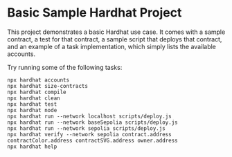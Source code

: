 # Basic Sample Hardhat Project

This project demonstrates a basic Hardhat use case. It comes with a sample contract, a test for that contract, a sample script that deploys that contract, and an example of a task implementation, which simply lists the available accounts.

Try running some of the following tasks:

```shell
npx hardhat accounts
npx hardhat size-contracts
npx hardhat compile
npx hardhat clean
npx hardhat test
npx hardhat node
npx hardhat run --network localhost scripts/deploy.js
npx hardhat run --network baseSepolia scripts/deploy.js
npx hardhat run --network sepolia scripts/deploy.js
npx hardhat verify --network sepolia contract.address contractColor.address contractSVG.address owner.address
npx hardhat help
```
